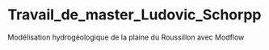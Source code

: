 # Travail_de_master_Ludovic_Schorpp
Modélisation hydrogéologique de la plaine du Roussillon avec Modflow
